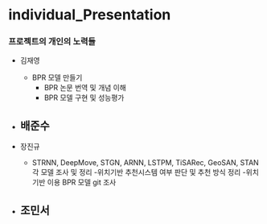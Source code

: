 # individual_Presentation

### **프로젝트의 개인의 노력들**
  - 김재영
    - BPR 모델 만들기
      - BPR 논문 번역 및 개념 이해
      - BPR 모델 구현 및 성능평가

  - 배준수
    - 

  - 장진규
    - STRNN, DeepMove, STGN, ARNN, LSTPM, TiSARec, GeoSAN, STAN 각 모델 조사 및 정리
        -위치기반 추천시스템 여부 판단 및 추천 방식 정리
    -위치기반 이용 BPR 모델 git 조사

  - 조민서
    - 
  


